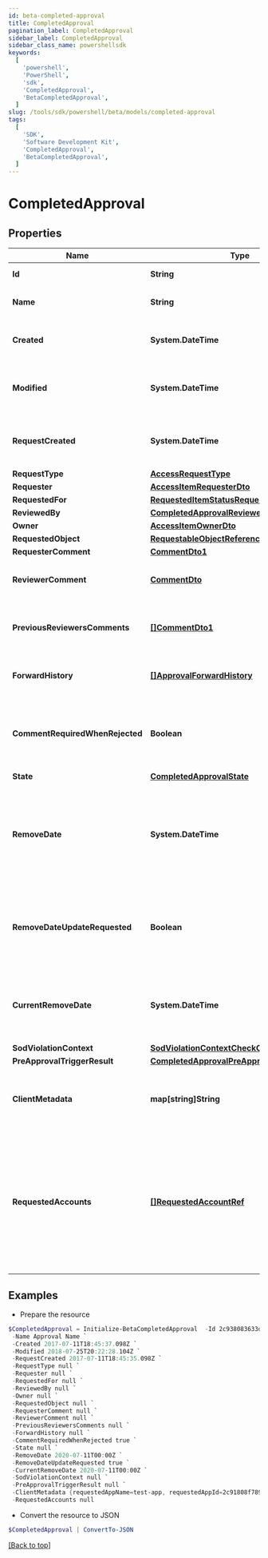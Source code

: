 ```yaml
---
id: beta-completed-approval
title: CompletedApproval
pagination_label: CompletedApproval
sidebar_label: CompletedApproval
sidebar_class_name: powershellsdk
keywords:
  [
    'powershell',
    'PowerShell',
    'sdk',
    'CompletedApproval',
    'BetaCompletedApproval',
  ]
slug: /tools/sdk/powershell/beta/models/completed-approval
tags:
  [
    'SDK',
    'Software Development Kit',
    'CompletedApproval',
    'BetaCompletedApproval',
  ]
---
```


# CompletedApproval

## Properties

| Name | Type | Description | Notes |
| --- | --- | --- | --- |
| **Id** | **String** | The approval id. | [optional] |
| **Name** | **String** | The name of the approval. | [optional] |
| **Created** | **System.DateTime** | When the approval was created. | [optional] |
| **Modified** | **System.DateTime** | When the approval was modified last time. | [optional] |
| **RequestCreated** | **System.DateTime** | When the access-request was created. | [optional] |
| **RequestType** | [**AccessRequestType**](access-request-type) |  | [optional] |
| **Requester** | [**AccessItemRequesterDto**](access-item-requester-dto) |  | [optional] |
| **RequestedFor** | [**RequestedItemStatusRequestedFor**](requested-item-status-requested-for) |  | [optional] |
| **ReviewedBy** | [**CompletedApprovalReviewedBy**](completed-approval-reviewed-by) |  | [optional] |
| **Owner** | [**AccessItemOwnerDto**](access-item-owner-dto) |  | [optional] |
| **RequestedObject** | [**RequestableObjectReference**](requestable-object-reference) |  | [optional] |
| **RequesterComment** | [**CommentDto1**](comment-dto1) |  | [optional] |
| **ReviewerComment** | [**CommentDto**](comment-dto) | The approval's reviewer's comment. | [optional] |
| **PreviousReviewersComments** | [**[]CommentDto1**](comment-dto1) | The history of the previous reviewers comments. | [optional] |
| **ForwardHistory** | [**[]ApprovalForwardHistory**](approval-forward-history) | The history of approval forward action. | [optional] |
| **CommentRequiredWhenRejected** | **Boolean** | When true the rejector has to provide comments when rejecting | [optional] [default to $false] |
| **State** | [**CompletedApprovalState**](completed-approval-state) |  | [optional] |
| **RemoveDate** | **System.DateTime** | The date the role or access profile or entitlement is no longer assigned to the specified identity. | [optional] |
| **RemoveDateUpdateRequested** | **Boolean** | If true, then the request was to change the remove date or sunset date. | [optional] [default to $false] |
| **CurrentRemoveDate** | **System.DateTime** | The remove date or sunset date that was assigned at the time of the request. | [optional] |
| **SodViolationContext** | [**SodViolationContextCheckCompleted1**](sod-violation-context-check-completed1) |  | [optional] |
| **PreApprovalTriggerResult** | [**CompletedApprovalPreApprovalTriggerResult**](completed-approval-pre-approval-trigger-result) |  | [optional] |
| **ClientMetadata** | **map[string]String** | Arbitrary key-value pairs provided during the request. | [optional] |
| **RequestedAccounts** | [**[]RequestedAccountRef**](requested-account-ref) | The accounts selected by the user for the access to be provisioned on, in case they have multiple accounts on one or more sources. | [optional] |

## Examples

- Prepare the resource

```powershell
$CompletedApproval = Initialize-BetaCompletedApproval  -Id 2c938083633d259901633d25c68c00fa `
 -Name Approval Name `
 -Created 2017-07-11T18:45:37.098Z `
 -Modified 2018-07-25T20:22:28.104Z `
 -RequestCreated 2017-07-11T18:45:35.098Z `
 -RequestType null `
 -Requester null `
 -RequestedFor null `
 -ReviewedBy null `
 -Owner null `
 -RequestedObject null `
 -RequesterComment null `
 -ReviewerComment null `
 -PreviousReviewersComments null `
 -ForwardHistory null `
 -CommentRequiredWhenRejected true `
 -State null `
 -RemoveDate 2020-07-11T00:00Z `
 -RemoveDateUpdateRequested true `
 -CurrentRemoveDate 2020-07-11T00:00Z `
 -SodViolationContext null `
 -PreApprovalTriggerResult null `
 -ClientMetadata {requestedAppName=test-app, requestedAppId=2c91808f7892918f0178b78da4a305a1} `
 -RequestedAccounts null
```

- Convert the resource to JSON

```powershell
$CompletedApproval | ConvertTo-JSON
```

[[Back to top]](#)
